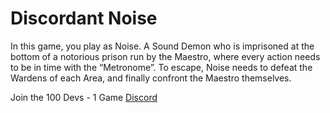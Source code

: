 # Discordant Noise
In this game, you play as Noise. A Sound Demon who is imprisoned at the bottom of a notorious prison run by the Maestro, where every action needs to be in time with the “Metronome”. To escape, Noise needs to defeat the Wardens of each Area, and finally confront the Maestro themselves.


Join the 100 Devs - 1 Game [Discord](https://discord.gg/UHN4AjMw4d)
